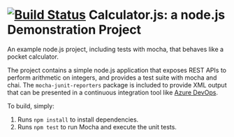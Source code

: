[![Build Status](https://dev.azure.com/soltysinski/PartsUnlimited/_apis/build/status/luk-sol95.calculator?branchName=master)](https://dev.azure.com/soltysinski/PartsUnlimited/_build/latest?definitionId=3&branchName=master)
Calculator.js: a node.js Demonstration Project
==============================================
An example node.js project, including tests with mocha, that behaves like
a pocket calculator.

The project contains a simple node.js application that exposes REST APIs
to perform arithmetic on integers, and provides a test suite with mocha
and chai.  The `mocha-junit-reporters` package is included to provide XML
output that can be presented in a continuous integration tool like
[Azure DevOps](https://azure.com/devops).

To build, simply:

1. Runs `npm install` to install dependencies.
2. Runs `npm test` to run Mocha and execute the unit tests.

